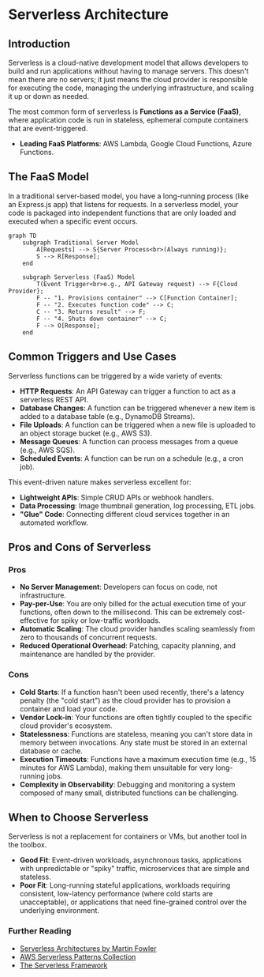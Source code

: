 # Serverless Architecture

## Introduction

Serverless is a cloud-native development model that allows developers to build and run applications without having to manage servers. This doesn't mean there are no servers; it just means the cloud provider is responsible for executing the code, managing the underlying infrastructure, and scaling it up or down as needed.

The most common form of serverless is **Functions as a Service (FaaS)**, where application code is run in stateless, ephemeral compute containers that are event-triggered.

*   **Leading FaaS Platforms**: AWS Lambda, Google Cloud Functions, Azure Functions.

## The FaaS Model

In a traditional server-based model, you have a long-running process (like an Express.js app) that listens for requests. In a serverless model, your code is packaged into independent functions that are only loaded and executed when a specific event occurs.

```mermaid
graph TD
    subgraph Traditional Server Model
        A[Requests] --> S{Server Process<br>(Always running)};
        S --> R[Response];
    end

    subgraph Serverless (FaaS) Model
        T(Event Trigger<br>e.g., API Gateway request) --> F{Cloud Provider};
        F -- "1. Provisions container" --> C[Function Container];
        F -- "2. Executes function code" --> C;
        C -- "3. Returns result" --> F;
        F -- "4. Shuts down container" --> C;
        F --> O[Response];
    end
```

## Common Triggers and Use Cases

Serverless functions can be triggered by a wide variety of events:
*   **HTTP Requests**: An API Gateway can trigger a function to act as a serverless REST API.
*   **Database Changes**: A function can be triggered whenever a new item is added to a database table (e.g., DynamoDB Streams).
*   **File Uploads**: A function can be triggered when a new file is uploaded to an object storage bucket (e.g., AWS S3).
*   **Message Queues**: A function can process messages from a queue (e.g., AWS SQS).
*   **Scheduled Events**: A function can be run on a schedule (e.g., a cron job).

This event-driven nature makes serverless excellent for:
*   **Lightweight APIs**: Simple CRUD APIs or webhook handlers.
*   **Data Processing**: Image thumbnail generation, log processing, ETL jobs.
*   **"Glue" Code**: Connecting different cloud services together in an automated workflow.

## Pros and Cons of Serverless

### Pros
*   **No Server Management**: Developers can focus on code, not infrastructure.
*   **Pay-per-Use**: You are only billed for the actual execution time of your functions, often down to the millisecond. This can be extremely cost-effective for spiky or low-traffic workloads.
*   **Automatic Scaling**: The cloud provider handles scaling seamlessly from zero to thousands of concurrent requests.
*   **Reduced Operational Overhead**: Patching, capacity planning, and maintenance are handled by the provider.

### Cons
*   **Cold Starts**: If a function hasn't been used recently, there's a latency penalty (the "cold start") as the cloud provider has to provision a container and load your code.
*   **Vendor Lock-in**: Your functions are often tightly coupled to the specific cloud provider's ecosystem.
*   **Statelessness**: Functions are stateless, meaning you can't store data in memory between invocations. Any state must be stored in an external database or cache.
*   **Execution Timeouts**: Functions have a maximum execution time (e.g., 15 minutes for AWS Lambda), making them unsuitable for very long-running jobs.
*   **Complexity in Observability**: Debugging and monitoring a system composed of many small, distributed functions can be challenging.

## When to Choose Serverless
Serverless is not a replacement for containers or VMs, but another tool in the toolbox.

*   **Good Fit**: Event-driven workloads, asynchronous tasks, applications with unpredictable or "spiky" traffic, microservices that are simple and stateless.
*   **Poor Fit**: Long-running stateful applications, workloads requiring consistent, low-latency performance (where cold starts are unacceptable), or applications that need fine-grained control over the underlying environment.

<div class="further-reading">
<h3>Further Reading</h3>
<ul>
  <li><a href="https://martinfowler.com/articles/serverless.html" target="_blank" rel="noopener noreferrer">Serverless Architectures by Martin Fowler</a></li>
  <li><a href="https://aws.amazon.com/serverless/patterns/" target="_blank" rel="noopener noreferrer">AWS Serverless Patterns Collection</a></li>
  <li><a href="https://www.serverless.com/framework/docs" target="_blank" rel="noopener noreferrer">The Serverless Framework</a></li>
</ul>
</div>